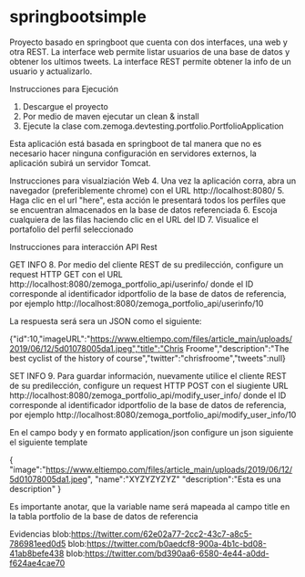 # springbootsimple
Proyecto basado en springboot que cuenta con dos interfaces, una web y otra REST. La interface web permite listar usuarios de una base de datos y obtener los ultimos tweets. La interface REST permite obtener la info de un usuario y actualizarlo.

Instrucciones para Ejecución

1. Descargue el proyecto
2. Por medio de maven ejecutar un clean & install
3. Ejecute la clase com.zemoga.devtesting.portfolio.PortfolioApplication

Esta aplicación está basada en springboot de tal manera que no es necesario hacer ninguna configuración en servidores externos, la aplicación subirá un servidor Tomcat.

Instrucciones para visualziación Web
4. Una vez la aplicación corra, abra un navegador (preferiblemente chrome) con el URL http://localhost:8080/
5. Haga clic en el url "here", esta acción le presentará todos los perfiles que se encuentran almacenados en la base de datos referenciada
6. Escoja cualquiera de las filas haciendo clic en el URL del ID
7. Visualice el portafolio del perfil seleccionado

Instrucciones para interacción API Rest

GET INFO
8. Por medio del cliente REST de su predilección, configure un request HTTP GET con el URL http://localhost:8080/zemoga_portfolio_api/userinfo/<ID> donde el ID corresponde al identificador idportfolio de la base de datos de referencia, por ejemplo http://localhost:8080/zemoga_portfolio_api/userinfo/10
  
La respuesta será sera un JSON como el siguiente:

{"id":10,"imageURL":"https://www.eltiempo.com/files/article_main/uploads/2019/06/12/5d01078005da1.jpeg","title":"Chris Froome","description":"The best cyclist of the history of course","twitter":"chrisfroome","tweets":null}

SET INFO
9. Para guardar información, nuevamente utilice el cliente REST de su predilección, configure un request HTTP POST con el siugiente URL
http://localhost:8080/zemoga_portfolio_api/modify_user_info/<ID> donde el ID corresponde al identificador idportfolio de la base de datos de referencia, por ejemplo http://localhost:8080/zemoga_portfolio_api/modify_user_info/10
  
 En el campo body y en formato application/json configure un json siguiente el siguiente template
 
 {
  "image":"https://www.eltiempo.com/files/article_main/uploads/2019/06/12/5d01078005da1.jpeg",
  "name":"XYZYZYZYZ"
  "description":"Esta es una description"
}

Es importante anotar, que la variable name será mapeada al campo title en la tabla portfolio de la base de datos de referencia

  
Evidencias
blob:https://twitter.com/62e02a77-2cc2-43c7-a8c5-786981eed0d5
blob:https://twitter.com/b0aedcf8-900a-4b1c-bd08-41ab8befe438
blob:https://twitter.com/bd390aa6-6580-4e44-a0dd-f624ae4cae70





